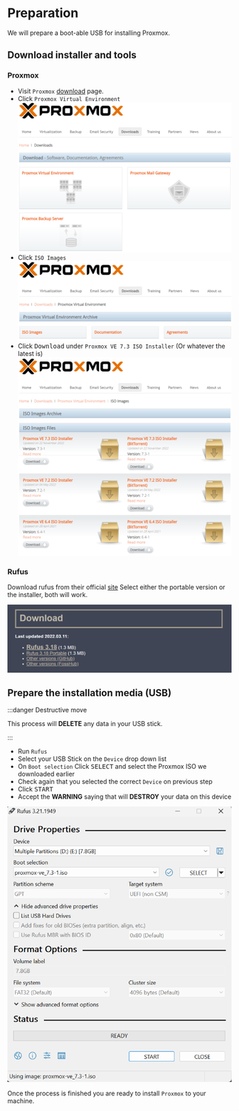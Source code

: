 # Preparation

We will prepare a boot-able USB for installing Proxmox.

## Download installer and tools

### Proxmox

- Visit `Proxmox` [download](https://www.proxmox.com/en/downloads) page.
- Click `Proxmox Virtual Environment`
  ![step1](img/proxmox-download-step1.png)
- Click `ISO Images`
  ![step2](img/proxmox-download-step2.png)
- Click <kbd>Download</kbd> under `Proxmox VE 7.3 ISO Installer` (Or whatever the latest is)
  ![step3](img/proxmox-download-step3.png)

### Rufus

Download rufus from their official [site](https://rufus.ie/en/)
Select either the portable version or the installer, both will work.

![download-rufus](img/download-rufus.png)

## Prepare the installation media (USB)

:::danger Destructive move

This process will **DELETE** any data in your USB stick.

:::

- Run `Rufus`
- Select your USB Stick on the `Device` drop down list
- On `Boot selection` Click <kbd>SELECT</kbd> and select the Proxmox ISO we downloaded earlier
- Check again that you selected the correct `Device` on previous step
- Click <kbd>START</kbd>
- Accept the **WARNING** saying that will **DESTROY** your data on this device

![rufus.png](img/rufus.png)

Once the process is finished you are ready to install `Proxmox` to your machine.
